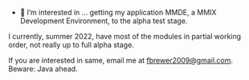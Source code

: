 - 👀 I’m interested in ... getting my application MMDE, a MMIX Development Environment, to the alpha test stage.

I currently, summer 2022, have most of the modules in partial working order, not really up to full alpha stage.

If you are interested in same, email me at fbrewer2009@gmail.com.  Beware: Java ahead.

<!---
fbrewer2009/fbrewer2009 is a ✨ special ✨ repository because its `README.md` (this file) appears on your GitHub profile.
You can click the Preview link to take a look at your changes.
--->
